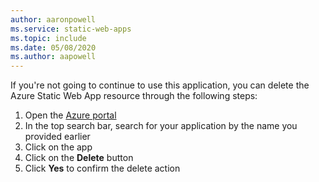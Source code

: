 ```yaml
---
author: aaronpowell
ms.service: static-web-apps
ms.topic: include
ms.date: 05/08/2020
ms.author: aapowell
---
```


If you're not going to continue to use this application, you can delete the Azure Static Web App resource through the following steps:

1. Open the [Azure portal](https://portal.azure.com)
1. In the top search bar, search for your application by the name you provided earlier
1. Click on the app
1. Click on the **Delete** button
1. Click **Yes** to confirm the delete action
